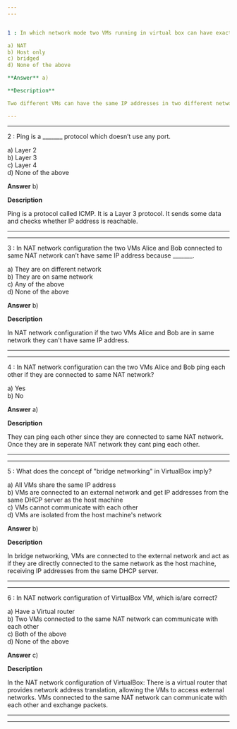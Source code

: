 ```yaml
---  
---  


1 : In which network mode two VMs running in virtual box can have exactly same IP address?  

a) NAT  
b) Host only  
c) bridged  
d) None of the above  

**Answer** a)  

**Description**  

Two different VMs can have the same IP addresses in two different networks. Because both are two distinct 2^32 address spaces. VMs are isolated from each other and they are also not on the same adapter.  

---  
```

---  


2 : Ping is a _______ protocol which doesn’t use any port.  

a) Layer 2  
b) Layer 3  
c) Layer 4  
d) None of the above  

**Answer** b)  

**Description**  

Ping is a protocol called ICMP. It is a Layer 3 protocol. It sends some data and checks whether IP address is reachable.  

---  
---  


3 : In NAT network configuration the two VMs Alice and Bob connected to same NAT network can’t have same IP address because _______.  

a) They are on different network  
b) They are on same network  
c) Any of the above  
d) None of the above  

**Answer** b)  

**Description**  

In NAT network configuration if the two VMs Alice and Bob are in same network they can't have same IP address.  

---  
---  


4 : In NAT network configuration can the two VMs Alice and Bob ping each other if they are connected to same NAT network?  

a) Yes  
b) No  

**Answer** a)  

**Description**  

They can ping each other since they are connected to same NAT network. Once they are in seperate NAT network they cant ping each other.  

---  
---  


5 : What does the concept of "bridge networking" in VirtualBox imply?  

a) All VMs share the same IP address  
b) VMs are connected to an external network and get IP addresses from the same DHCP server as the host machine  
c) VMs cannot communicate with each other  
d) VMs are isolated from the host machine's network  

**Answer** b)  

**Description**  

In bridge networking, VMs are connected to the external network and act as if they are directly connected to the same network as the host machine, receiving IP addresses from the same DHCP server.  

---  
---  


6 : In NAT network configuration of VirtualBox VM, which is/are correct?  

a) Have a Virtual router  
b) Two VMs connected to the same NAT network can communicate with each other  
c) Both of the above  
d) None of the above  

**Answer** c)  

**Description**  

In the NAT network configuration of VirtualBox:  There is a virtual router that provides network address translation, allowing the VMs to access external networks.  VMs connected to the same NAT network can communicate with each other and exchange packets.  

---  
---  








